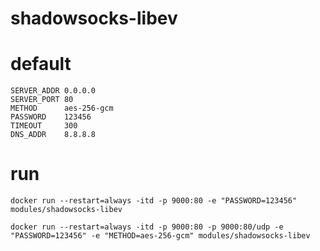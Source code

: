 # shadowsocks-libev

# default

```
SERVER_ADDR 0.0.0.0
SERVER_PORT 80
METHOD      aes-256-gcm
PASSWORD    123456
TIMEOUT     300
DNS_ADDR    8.8.8.8
```

# run

```
docker run --restart=always -itd -p 9000:80 -e "PASSWORD=123456" modules/shadowsocks-libev
```

```
docker run --restart=always -itd -p 9000:80 -p 9000:80/udp -e "PASSWORD=123456" -e "METHOD=aes-256-gcm" modules/shadowsocks-libev
```
